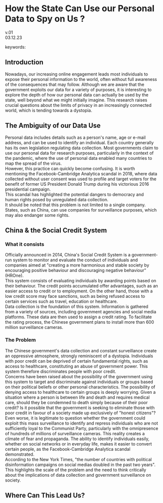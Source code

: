 # How the State Can Use our Personal Data to Spy on Us ?
v.01  
03.12.23

keywords: 

## Introduction
Nowadays, our increasing online engagement leads most individuals to expose their personal information to the world, often without full awareness of the consequences that may follow. Although we are aware that the government exploits our data for a variety of purposes, it is interesting to explore the depth of how our personal data can actually be used by the state, well beyond what we might initially imagine. This research raises crucial questions about the limits of privacy in an increasingly connected world, which is tending towards a dystopia.  

## The Ambiguity of our Data Use

Personal data includes details such as a person's name, age or e-mail address, and can be used to identify an individual. Each country generally has its own legislation regulating data collection. Most governments claim to use our personal data for research purposes, particularly in the context of the pandemic, where the use of personal data enabled many countries to map the spread of the virus.  
However, this practice can quickly become confusing. It is worth mentioning the Facebook-Cambridge Analytica scandal in 2018, where data collected without user consent was used to profile and target voters for the benefit of former US President Donald Trump during his victorious 2016 presidential campaign.  
This scandal has highlighted the potential dangers to democracy and human rights posed by unregulated data collection.   
It should be noted that this problem is not limited to a single company. States, such as China, can use companies for surveillance purposes, which may also endanger some rights.

## China & the Social Credit System
### What it consists
Officially announced in 2014, China's Social Credit System is a government-run system to monitor and evaluate the conduct of individuals and companies aimed at "creating a more harmonious and stable society by encouraging positive behaviour and discouraging negative behaviour" (HROne).  
This system consists of evaluating individuals by awarding points based on their behaviour. The credit points accumulated offer advantages, such as an easier access to credit or to employment. On the other hand, those with a low credit score may face sanctions, such as being refused access to certain services such as travel, education or healthcare.  
Data collection is the foundation of this system. Information is gathered from a variety of sources, including government agencies and social media platforms. These data are then used to assign a credit rating. To facilitate the rating process, the Chinese government plans to install more than 600 million surveillance cameras.

### The Problem
The Chinese government's data collection and constant surveillance create an oppressive atmosphere, strongly reminiscent of a dystopia. Individuals with poor credit can be deprived of certain fundamental rights, such as access to healthcare, constituting an abuse of government power. This system therefore discriminates people with poor credit.  
Concerns have been raised about the possibility of the government using this system to target and discriminate against individuals or groups based on their political beliefs or other personal characteristics. The possibility of denying access to healthcare to certain groups is deeply worrying. Given a situation where a person is between life and death and requires medical care, should they be condemned to death simply because of their poor credit? Is it possible that the government is seeking to eliminate those with poor credit in favour of a society made up exclusively of "honest citizens"?  
Even worse, it is legitimate to question whether the government could exploit this mass surveillance to identify and repress individuals who are not sufficiently loyal to the Communist Party, particularly with the omnipresence of hundreds of millions of surveillance cameras. This reality creates a climate of fear and propaganda. The ability to identify individuals easily, whether on social networks or in everyday life, makes it easier to convert certain people, as the Facebook-Cambridge Analytica scandal demonstrated.  
According to the New York Times, "the number of countries with political disinformation campaigns on social medias doubled in the past two years". This highlights the scale of the problem and the need to think critically about the implications of data collection and government surveillance on society.  

## Where Can This Lead Us?

